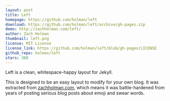 ```yaml
---
layout: post
title: Left
homepage: https://github.com/holman/left
download: https://github.com/holman/left/archive/gh-pages.zip
demo: http://zachholman.com/left/
author: Zach Holman
thumbnail: left.png
license: MIT License
license_link: https://github.com/holman/left/blob/gh-pages/LICENSE
github_repo: holman/left
stars: 388
---
```


Left is a clean, whitespace-happy layout for Jekyll.

This is designed to be an easy layout to modify for your own blog. It
was extracted from [zachholman.com](http://zachholman.com/), which
means it was battle-hardened from years of posting serious blog posts
about emoji and swear words.
